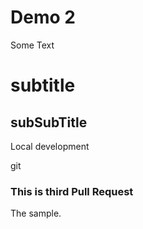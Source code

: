 # Demo 2
Some Text

# subtitle

## subSubTitle

Local development

git 

### This is third Pull Request

The sample. 